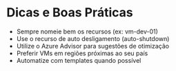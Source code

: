 # Dicas e Boas Práticas

- Sempre nomeie bem os recursos (ex: vm-dev-01)
- Use o recurso de auto desligamento (auto-shutdown)
- Utilize o Azure Advisor para sugestões de otimização
- Preferir VMs em regiões próximas ao seu país
- Automatize com templates quando possível
